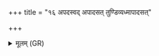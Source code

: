 +++
title = "१६ अपदस्वद् अपादसत् तुण्डिव्यध्मापादसत्"

+++
<details><summary>मूलम् (GR)</summary>

अपदस्वद् अपादसत्  
तुण्डिव्यध्मापादसत् ।  
अपापचिद् इतो ऽदसद्  
अपेतो ग्लौर् नशिष्यत्य्  
अपिव्यध्मन् नशिष्यति ॥
</details>